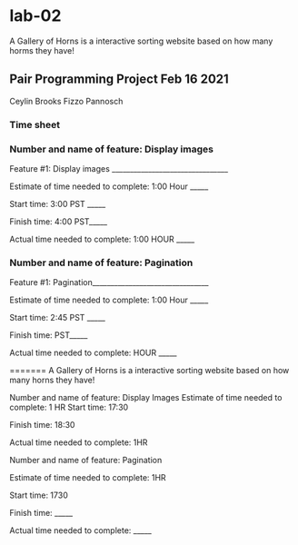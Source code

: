 # lab-02

A Gallery of Horns is a interactive sorting website based on how many horms they have!

## Pair Programming Project Feb 16 2021
Ceylin Brooks
Fizzo Pannosch

### Time sheet
### Number and name of feature: Display images

Feature #1: Display images ________________________________

Estimate of time needed to complete: 1:00 Hour _____

Start time: 3:00 PST _____

Finish time: 4:00 PST_____

Actual time needed to complete: 1:00 HOUR _____

### Number and name of feature: Pagination

Feature #1: Pagination________________________________

Estimate of time needed to complete: 1:00 Hour _____

Start time: 2:45 PST _____

Finish time:  PST_____

Actual time needed to complete:  HOUR _____

=======
A Gallery of Horns is a interactive sorting website based on how many horns they have!

Number and name of feature: Display Images
Estimate of time needed to complete: 1 HR
Start time: 17:30

Finish time: 18:30

Actual time needed to complete: 1HR


Number and name of feature: Pagination

Estimate of time needed to complete: 1HR

Start time: 1730

Finish time: _____

Actual time needed to complete: _____

